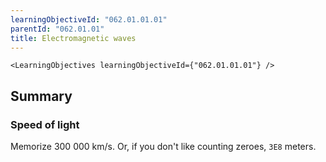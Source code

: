 ```yaml
---
learningObjectiveId: "062.01.01.01"
parentId: "062.01.01"
title: Electromagnetic waves
---
```


```tsx eval
<LearningObjectives learningObjectiveId={"062.01.01.01"} />
```

## Summary

### Speed of light

Memorize 300 000 km/s. Or, if you don't like counting zeroes, `3E8` meters.
